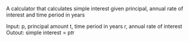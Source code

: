 A calculator that calculates simple interest given principal, annual rate of interest and time period in years

Input:
  p, principal amount
  t, time period in years
  r, annual rate of interest
Outout:
  simple interest = p*t*r
